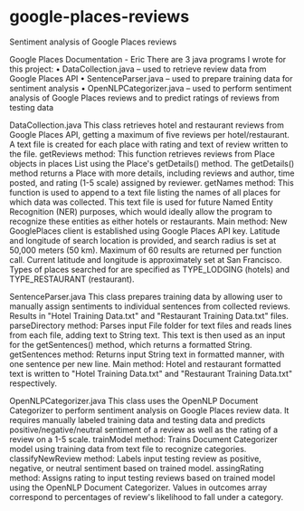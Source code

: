 # google-places-reviews
Sentiment analysis of Google Places reviews

Google Places Documentation - Eric
There are 3 java programs I wrote for this project:
•	DataCollection.java – used to retrieve review data from Google Places API
•	SentenceParser.java – used to prepare training data for sentiment analysis
•	OpenNLPCategorizer.java – used to perform sentiment analysis of Google Places reviews and to predict ratings of reviews from testing data

DataCollection.java
This class retrieves hotel and restaurant reviews from Google Places API, getting a maximum of five reviews per hotel/restaurant. A text file is created for each place with rating and text of review written to the file.
getReviews method:
This function retrieves reviews from Place objects in places List using the Place's getDetails() method. The getDetails() method returns a Place with more details, including reviews and author, time posted, and rating (1-5 scale) assigned by reviewer.
getNames method:
This function is used to append to a text file listing the names of all places for which data was collected. This text file is used for future Named Entity Recognition (NER) purposes, which would ideally allow the program to recognize these entities as either hotels or restaurants.
Main method:
New GooglePlaces client is established using Google Places API key. Latitude and longitude of search location is provided, and search radius is set at 50,000 meters (50 km). Maximum of 60 results are returned per function call. Current latitude and longitude is approximately set at San Francisco. Types of places searched for are specified as TYPE_LODGING (hotels) and TYPE_RESTAURANT (restaurant).

SentenceParser.java
This class prepares training data by allowing user to manually assign sentiments to individual sentences from collected reviews. Results in "Hotel Training Data.txt" and "Restaurant Training Data.txt" files.
parseDirectory method:
Parses input File folder for text files and reads lines from each file, adding text to String text. This text is then used as an input for the getSentences() method, which returns a formatted String.
getSentences method:
Returns input String text in formatted manner, with one sentence per new line.
Main method:
Hotel and restaurant formatted text is written to "Hotel Training Data.txt" and "Restaurant Training Data.txt" respectively.

OpenNLPCategorizer.java
This class uses the OpenNLP Document Categorizer to perform sentiment analysis on Google Places review data. It requires manually labeled training data and testing data and predicts positive/negative/neutral sentiment of a review as well as the rating of a review on a 1-5 scale.
trainModel method:
Trains Document Categorizer model using training data from text file to recognize categories.
classifyNewReview method:
Labels input testing review as positive, negative, or neutral sentiment based on trained model.
assingRating method:
Assigns rating to input testing reviews based on trained model using the OpenNLP Document Categorizer. Values in outcomes array correspond to percentages of review's likelihood to fall under a category.
